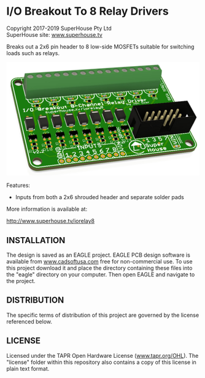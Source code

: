 I/O Breakout To 8 Relay Drivers
===============================
Copyright 2017-2019 SuperHouse Pty Ltd  
SuperHouse site:  www.superhouse.tv  

Breaks out a 2x6 pin header to 8 low-side MOSFETs suitable for switching
loads such as relays.

![PCB render](IORELAY8-v2_2-render_1.jpg)

Features:

 * Inputs from both a 2x6 shrouded header and separate solder pads

More information is available at:

  http://www.superhouse.tv/iorelay8


INSTALLATION
------------
The design is saved as an EAGLE project. EAGLE PCB design software is
available from www.cadsoftusa.com free for non-commercial use. To use
this project download it and place the directory containing these files
into the "eagle" directory on your computer. Then open EAGLE and
navigate to the project.


DISTRIBUTION
------------
The specific terms of distribution of this project are governed by the
license referenced below.


LICENSE
-------
Licensed under the TAPR Open Hardware License (www.tapr.org/OHL).
The "license" folder within this repository also contains a copy of
this license in plain text format.
